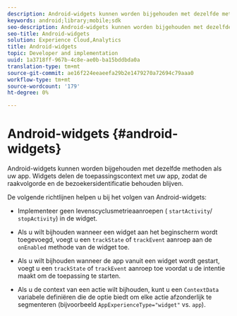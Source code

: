 ```yaml
---
description: Android-widgets kunnen worden bijgehouden met dezelfde methoden als uw app. Widgets delen de toepassingscontext met uw app, zodat de raakvolgorde en de bezoekersidentificatie behouden blijven.
keywords: android;library;mobile;sdk
seo-description: Android-widgets kunnen worden bijgehouden met dezelfde methoden als uw app. Widgets delen de toepassingscontext met uw app, zodat de raakvolgorde en de bezoekersidentificatie behouden blijven.
seo-title: Android-widgets
solution: Experience Cloud,Analytics
title: Android-widgets
topic: Developer and implementation
uuid: 1a3718ff-967b-4c8e-ae0b-ba15bddbda0a
translation-type: tm+mt
source-git-commit: ae16f224eeaeefa29b2e1479270a72694c79aaa0
workflow-type: tm+mt
source-wordcount: '179'
ht-degree: 0%

---
```



# Android-widgets {#android-widgets}

Android-widgets kunnen worden bijgehouden met dezelfde methoden als uw app. Widgets delen de toepassingscontext met uw app, zodat de raakvolgorde en de bezoekersidentificatie behouden blijven.

De volgende richtlijnen helpen u bij het volgen van Android-widgets:

* Implementeer geen levenscyclusmetrieaanroepen ( `startActivity`/ `stopActivity`) in de widget.

* Als u wilt bijhouden wanneer een widget aan het beginscherm wordt toegevoegd, voegt u een `trackState` of `trackEvent` aanroep aan de `onEnabled` methode van de widget toe.

* Als u wilt bijhouden wanneer de app vanuit een widget wordt gestart, voegt u een `trackState` of `trackEvent` aanroep toe voordat u de intentie maakt om de toepassing te starten.

* Als u de context van een actie wilt bijhouden, kunt u een `ContextData` variabele definiëren die de optie biedt om elke actie afzonderlijk te segmenteren (bijvoorbeeld `AppExperienceType="widget"` vs. `app`).

